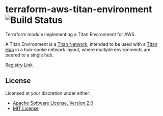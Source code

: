 # terraform-aws-titan-environment ![Build Status][build.svg]

Terraform module implementing a Titan Environment for AWS.

A Titan Environment _is_ a [Titan Network][titan-network], intended to be used with a [Titan Hub][titan-hub] in a
hub-spoke network layout, where multiple environments are peered to a single hub.

[Registry Link][registry]

## License

Licensed at your discretion under either:

 - [Apache Software License, Version 2.0](./LICENSE-APACHE)
 - [MIT License](./LICENSE-MIT)

 [build.svg]: https://github.com/naftulikay/terraform-aws-titan-environment/actions/workflows/ci.yml/badge.svg
 [titan-environment]: https://github.com/naftulikay/terraform-aws-titan-environment
 [titan-layer]: https://github.com/naftulikay/terraform-aws-titan-layer 
 [titan-hub]: https://github.com/naftulikay/terraform-aws-titan-hub
 [titan-network]: https://github.com/naftulikay/terraform-aws-titan-network
 [registry]: https://registry.terraform.io/modules/naftulikay/titan-environment/aws/latest